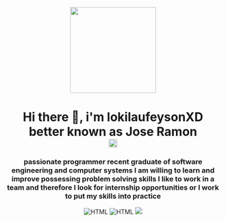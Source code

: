 <div id="header" align="center">
        <img src="https://tenor.com/es-US/view/shinji-shinji-ikari-neon-genesis-evangelion-neon-genesis-evangelion-gif-22651125" width="200" />
        <h1 align="centar"> 
            Hi there 👋, i'm lokilaufeysonXD better known as Jose Ramon <br/>
            <img src="<iframe src="https://img.shields.io/badge/Freelancer-29B2FE?style=for-the-badge&logo=Freelancer&logoColor=white" width="20" /> 
        </h1> 
        <h3 align="center">
            passionate programmer recent graduate of software engineering and computer systems
            I am willing to learn and improve possessing problem solving skills
            I like to work in a team and therefore I look for internship opportunities or
            I work to put my skills into practice
        </h3>
        <div id="badges" align="center">
            <img src="https://img.shields.io/github/stars/lokilaufeysonXD?color=orange&style=for-the-badge" alt="HTML" />
            <img src="https://img.shields.io/github/followers/lokilaufeysonXD?style=for-the-badge" alt="HTML" />
            <a hreft="https://twitter.com/jose_laufeyson">
                <img src="https://img.shields.io/twitter/follow/jose_laufeyson?color=blue&logo=twitter&style=for-the-badge" />
            </a>
        </div>
</div>
<!--
**lokilaufeysonXD/lokilaufeysonXD** is a ✨ _special_ ✨ repository because its `README.md` (this file) appears on your GitHub profile.

Here are some ideas to get you started:

- 🔭 I’m currently working on ...
- 🌱 I’m currently learning ...
- 👯 I’m looking to collaborate on ...
- 🤔 I’m looking for help with ...
- 💬 Ask me about ...
- 📫 How to reach me: ...
- 😄 Pronouns: ...
- ⚡ Fun fact: ...
-->

